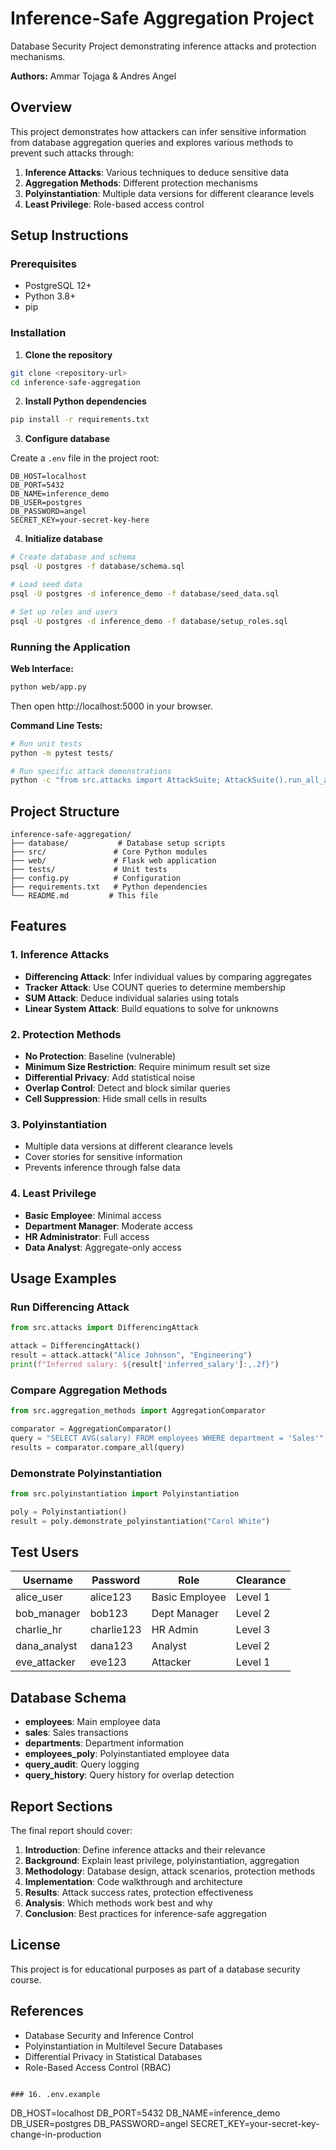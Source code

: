 # Inference-Safe Aggregation Project

Database Security Project demonstrating inference attacks and protection mechanisms.

**Authors:** Ammar Tojaga & Andres Angel

## Overview

This project demonstrates how attackers can infer sensitive information from database aggregation queries and explores various methods to prevent such attacks through:

1. **Inference Attacks**: Various techniques to deduce sensitive data
2. **Aggregation Methods**: Different protection mechanisms
3. **Polyinstantiation**: Multiple data versions for different clearance levels
4. **Least Privilege**: Role-based access control

## Setup Instructions

### Prerequisites

- PostgreSQL 12+
- Python 3.8+
- pip

### Installation

1. **Clone the repository**
```bash
git clone <repository-url>
cd inference-safe-aggregation
```

2. **Install Python dependencies**
```bash
pip install -r requirements.txt
```

3. **Configure database**

Create a `.env` file in the project root:
```
DB_HOST=localhost
DB_PORT=5432
DB_NAME=inference_demo
DB_USER=postgres
DB_PASSWORD=angel
SECRET_KEY=your-secret-key-here
```

4. **Initialize database**
```bash
# Create database and schema
psql -U postgres -f database/schema.sql

# Load seed data
psql -U postgres -d inference_demo -f database/seed_data.sql

# Set up roles and users
psql -U postgres -d inference_demo -f database/setup_roles.sql
```

### Running the Application

**Web Interface:**
```bash
python web/app.py
```
Then open http://localhost:5000 in your browser.

**Command Line Tests:**
```bash
# Run unit tests
python -m pytest tests/

# Run specific attack demonstrations
python -c "from src.attacks import AttackSuite; AttackSuite().run_all_attacks()"
```

## Project Structure
```
inference-safe-aggregation/
├── database/           # Database setup scripts
├── src/               # Core Python modules
├── web/               # Flask web application
├── tests/             # Unit tests
├── config.py          # Configuration
├── requirements.txt   # Python dependencies
└── README.md         # This file
```

## Features

### 1. Inference Attacks

- **Differencing Attack**: Infer individual values by comparing aggregates
- **Tracker Attack**: Use COUNT queries to determine membership
- **SUM Attack**: Deduce individual salaries using totals
- **Linear System Attack**: Build equations to solve for unknowns

### 2. Protection Methods

- **No Protection**: Baseline (vulnerable)
- **Minimum Size Restriction**: Require minimum result set size
- **Differential Privacy**: Add statistical noise
- **Overlap Control**: Detect and block similar queries
- **Cell Suppression**: Hide small cells in results

### 3. Polyinstantiation

- Multiple data versions at different clearance levels
- Cover stories for sensitive information
- Prevents inference through false data

### 4. Least Privilege

- **Basic Employee**: Minimal access
- **Department Manager**: Moderate access
- **HR Administrator**: Full access
- **Data Analyst**: Aggregate-only access

## Usage Examples

### Run Differencing Attack
```python
from src.attacks import DifferencingAttack

attack = DifferencingAttack()
result = attack.attack("Alice Johnson", "Engineering")
print(f"Inferred salary: ${result['inferred_salary']:,.2f}")
```

### Compare Aggregation Methods
```python
from src.aggregation_methods import AggregationComparator

comparator = AggregationComparator()
query = "SELECT AVG(salary) FROM employees WHERE department = 'Sales'"
results = comparator.compare_all(query)
```

### Demonstrate Polyinstantiation
```python
from src.polyinstantiation import Polyinstantiation

poly = Polyinstantiation()
result = poly.demonstrate_polyinstantiation("Carol White")
```

## Test Users

| Username | Password | Role | Clearance |
|----------|----------|------|-----------|
| alice_user | alice123 | Basic Employee | Level 1 |
| bob_manager | bob123 | Dept Manager | Level 2 |
| charlie_hr | charlie123 | HR Admin | Level 3 |
| dana_analyst | dana123 | Analyst | Level 2 |
| eve_attacker | eve123 | Attacker | Level 1 |

## Database Schema

- **employees**: Main employee data
- **sales**: Sales transactions
- **departments**: Department information
- **employees_poly**: Polyinstantiated employee data
- **query_audit**: Query logging
- **query_history**: Query history for overlap detection

## Report Sections

The final report should cover:

1. **Introduction**: Define inference attacks and their relevance
2. **Background**: Explain least privilege, polyinstantiation, aggregation
3. **Methodology**: Database design, attack scenarios, protection methods
4. **Implementation**: Code walkthrough and architecture
5. **Results**: Attack success rates, protection effectiveness
6. **Analysis**: Which methods work best and why
7. **Conclusion**: Best practices for inference-safe aggregation

## License

This project is for educational purposes as part of a database security course.

## References

- Database Security and Inference Control
- Polyinstantiation in Multilevel Secure Databases
- Differential Privacy in Statistical Databases
- Role-Based Access Control (RBAC)
```

### 16. .env.example
```
DB_HOST=localhost
DB_PORT=5432
DB_NAME=inference_demo
DB_USER=postgres
DB_PASSWORD=angel
SECRET_KEY=your-secret-key-change-in-production
